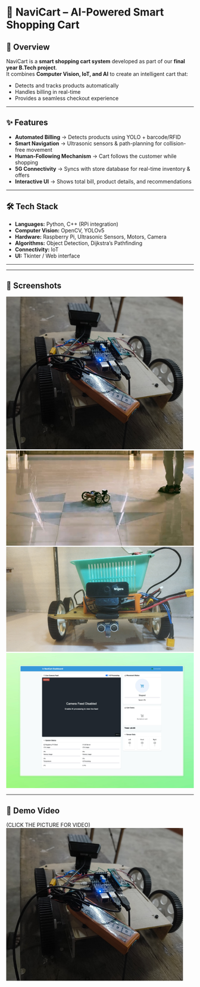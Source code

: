 # 🛒 NaviCart – AI-Powered Smart Shopping Cart  

## 📌 Overview  
NaviCart is a **smart shopping cart system** developed as part of our **final year B.Tech project**.  
It combines **Computer Vision, IoT, and AI** to create an intelligent cart that:  
- Detects and tracks products automatically  
- Handles billing in real-time  
- Provides a seamless checkout experience  

---

## ✨ Features  
- **Automated Billing** → Detects products using YOLO + barcode/RFID  
- **Smart Navigation** → Ultrasonic sensors & path-planning for collision-free movement  
- **Human-Following Mechanism** → Cart follows the customer while shopping  
- **5G Connectivity** → Syncs with store database for real-time inventory & offers  
- **Interactive UI** → Shows total bill, product details, and recommendations  

---

## 🛠 Tech Stack  
- **Languages:** Python, C++ (RPi integration)  
- **Computer Vision:** OpenCV, YOLOv5  
- **Hardware:** Raspberry Pi, Ultrasonic Sensors, Motors, Camera  
- **Algorithms:** Object Detection, Dijkstra’s Pathfinding  
- **Connectivity:** IoT 
- **UI:** Tkinter / Web interface  

---

---

## 📸 Screenshots  

![NaviCart Screenshot 1](Screenshot%202025-08-30%20112619.png)  
![NaviCart Screenshot 2](Screenshot%202025-08-30%20112638.png)  
![NaviCart Screenshot 3](Screenshot%202025-08-30%20112656.png)  
![NaviCart Screenshot 4](Screenshot%202025-08-30%20112723.png)  

---

## 🎥 Demo Video  
(CLICK THE PICTURE FOR VIDEO)
[![Watch the Demo](Screenshot%202025-08-30%20112619.png)](NAVICART_VIDEO.mp4)  

